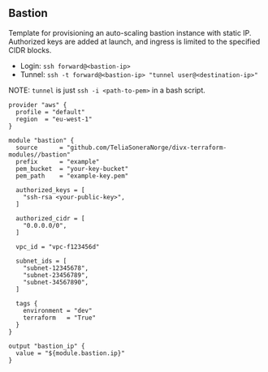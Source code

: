## Bastion

Template for provisioning an auto-scaling bastion instance with static IP.
Authorized keys are added at launch, and ingress is limited to the specified
CIDR blocks.

- Login: `ssh forward@<bastion-ip>`
- Tunnel: `ssh -t forward@<bastion-ip> "tunnel user@<destination-ip>"`

NOTE: `tunnel` is just `ssh -i <path-to-pem>` in a bash script.

```hcl
provider "aws" {
  profile = "default"
  region  = "eu-west-1"
}

module "bastion" {
  source      = "github.com/TeliaSoneraNorge/divx-terraform-modules//bastion"
  prefix      = "example"
  pem_bucket  = "your-key-bucket"
  pem_path    = "example-key.pem"

  authorized_keys = [
    "ssh-rsa <your-public-key>",
  ]

  authorized_cidr = [
    "0.0.0.0/0",
  ]

  vpc_id = "vpc-f123456d"

  subnet_ids = [
    "subnet-12345678",
    "subnet-23456789",
    "subnet-34567890",
  ]

  tags {
    environment = "dev"
    terraform   = "True"
  }
}

output "bastion_ip" {
  value = "${module.bastion.ip}"
}
```
